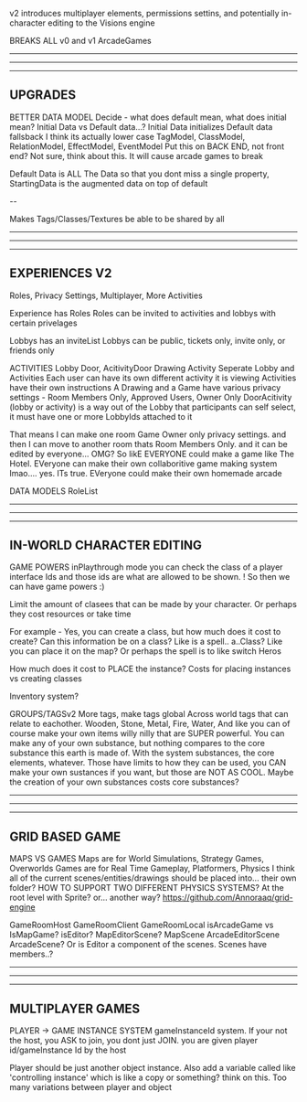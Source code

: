 v2 introduces multiplayer elements, permissions settins, and potentially in-character editing to the Visions engine

BREAKS ALL v0 and v1 ArcadeGames

--------------------------------------------------------------------------------------
--------------------------------------------------------------------------------------
--------------------------------------------------------------------------------------
UPGRADES
--------------------------------------------------------------------------------------

BETTER DATA MODEL
  Decide - what does default mean, what does initial mean?
    Initial Data vs Default data...?
    Initial Data initializes
    Default data fallsback
    I think its actually lower case TagModel, ClassModel, RelationModel, EffectModel, EventModel
  Put this on BACK END, not front end? Not sure, think about this. It will cause arcade games to break

Default Data is ALL The Data so that you dont miss a single property,
StartingData is the augmented data on top of default

--

Makes Tags/Classes/Textures be able to be shared by all

--------------------------------------------------------------------------------------
--------------------------------------------------------------------------------------
--------------------------------------------------------------------------------------
EXPERIENCES V2
--------------------------------------------------------------------------------------

Roles, Privacy Settings, Multiplayer, More Activities

Experience has Roles
  Roles can be invited to activities and lobbys with certain privelages

Lobbys has an inviteList
Lobbys can be public, tickets only, invite only, or friends only

ACTIVITIES
  Lobby Door, AcitivityDoor 
  Drawing Activity
  Seperate Lobby and Activities
    Each user can have its own different activity it is viewing
    Activities have their own instructions
  A Drawing and a Game have various privacy settings - Room Members Only, Approved Users, Owner Only
  DoorAcitivity (lobby or activity) is a way out of the Lobby that participants can self select, it must have one or more LobbyIds attached to it 

That means I can make one room Game Owner only privacy settings. and then I can move to another room thats Room Members Only. and it can be edited by everyone... OMG? So likE EVERYONE could make a game like The Hotel. EVeryone can make their own collaboritive game making system lmao.... yes. ITs true. EVeryone could make their own homemade arcade

DATA MODELS
  RoleList

--------------------------------------------------------------------------------------
--------------------------------------------------------------------------------------
--------------------------------------------------------------------------------------
IN-WORLD CHARACTER EDITING
--------------------------------------------------------------------------------------

GAME POWERS
  inPlaythrough mode you can check the class of a player interface Ids and those ids are what are allowed to be shown. ! So then we can have game powers :)

  Limit the amount of clasees that can be made by your character. Or perhaps they cost resources or take time

  For example - Yes, you can create a class, but how much does it cost to create? Can this information be on a class? Like is a spell.. a..Class? Like you can place it on the map? Or perhaps the spell is to like switch Heros

  How much does it cost to PLACE the instance? Costs for placing instances vs creating classes

  Inventory system?

GROUPS/TAGSv2
  More tags, make tags global
  Across world tags that can relate to eachother. Wooden, Stone, Metal, Fire, Water, 
  And like you can of course make your own items willy nilly that are SUPER powerful.
  You can make any of your own substance, but nothing compares to the core substance this earth is made of. 
  With the system substances, the core elements, whatever. Those have limits to how they can be used, you CAN make your own sustances if you want, but those are NOT AS COOL. Maybe the creation of your own substances costs core substances?

--------------------------------------------------------------------------------------
--------------------------------------------------------------------------------------
--------------------------------------------------------------------------------------
GRID BASED GAME
--------------------------------------------------------------------------------------

MAPS VS GAMES
  Maps are for World Simulations, Strategy Games, Overworlds
  Games are for Real Time Gameplay, Platformers, Physics
  I think all of the current scenes/entities/drawings should be placed into... their own folder?
  HOW TO SUPPORT TWO DIFFERENT PHYSICS SYSTEMS? At the root level with Sprite? or... another way?
  https://github.com/Annoraaq/grid-engine

GameRoomHost
GameRoomClient
GameRoomLocal
  isArcadeGame vs IsMapGame?
    isEditor?
      MapEditorScene?
      MapScene
      ArcadeEditorScene
      ArcadeScene?
    Or is Editor a component of the scenes. Scenes have members..?

--------------------------------------------------------------------------------------
--------------------------------------------------------------------------------------
--------------------------------------------------------------------------------------
MULTIPLAYER GAMES
--------------------------------------------------------------------------------------

PLAYER -> GAME INSTANCE SYSTEM
  gameInstanceId system. If your not the host, you ASK to join, you dont just JOIN. you are given player id/gameInstance Id by the host

  Player should be just another object instance. Also add a variable called like 'controlling instance' which is like a copy or something? think on this. Too many variations between player and object
